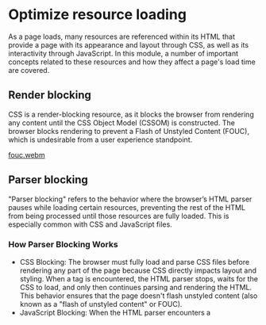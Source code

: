 # Optimize resource loading
As a page loads, many resources are referenced within its HTML that provide a page with its appearance and layout through CSS, as well as its interactivity through JavaScript. In this module, a number of important concepts related to these resources and how they affect a page's load time are covered.

## Render blocking
CSS is a render-blocking resource, as it blocks the browser from rendering any content until the CSS Object Model (CSSOM) is constructed. The browser blocks rendering to prevent a Flash of Unstyled Content (FOUC), which is undesirable from a user experience standpoint.


[fouc.webm](https://github.com/user-attachments/assets/d4248314-872a-4e46-b296-2b7a629e9da2)

## Parser blocking
"Parser blocking" refers to the behavior where the browser’s HTML parser pauses while loading certain resources, preventing the rest of the HTML from being processed until those resources are fully loaded. This is especially common with CSS and JavaScript files.

### How Parser Blocking Works
- CSS Blocking: The browser must fully load and parse CSS files before rendering any part of the page because CSS directly impacts layout and styling. When a <link rel="stylesheet"> tag is encountered, the HTML parser stops, waits for the CSS to load, and only then continues parsing and rendering the HTML. This behavior ensures that the page doesn't flash unstyled content (also known as a "flash of unstyled content" or FOUC).
- JavaScript Blocking: When the HTML parser encounters a <script> tag, it stops parsing and executing HTML until the script has been downloaded, parsed, and executed (unless the async or defer attribute is used). This can significantly delay page rendering, especially if the JavaScript file is large or slow to load.

### Mitigating Parser Blocking
  - To reduce parser blocking, consider these strategies

#### Load JavaScript Asynchronously: Use the async or defer attributes on "script" tags, allowing HTML parsing to continue while the script loads.

```

<script src="script.js" async></script>
<script src="script.js" defer></script>
```

- Minimize CSS Blocking: Place only essential CSS in the main CSS file and use @media queries or load additional styles asynchronously if they are not needed for initial rendering.
- Inline Critical CSS: Inline small amounts of critical CSS directly in the HTML <head> to enable faster initial rendering.
- By reducing parser-blocking resources or loading them strategically, you can improve page load times and provide a faster, smoother experience to users.


## CSS optimizing technique
- Minification
- Remove unused CSS


## @import / "link rel='stylesheet'"
```
Using <link rel="stylesheet" href="style.css" /> is generally more efficient than @import url('style.css'); for loading CSS. Here’s why:
```

### Loading Behavior:
```
The <link> tag allows the browser to start downloading the CSS file immediately as it encounters the link in the HTML.
With @import, especially if placed inside another CSS file, the browser must first load and parse that initial CSS file
before it can start fetching the imported styles, causing a delay.
Better Parallel Loading:
Browsers can load multiple <link>-based stylesheets in parallel, whereas @import often causes them to be loaded sequentially, slowing down overall load time.
```
### Compatibility:
```
<link> is supported by all browsers and does not rely on any specific order of execution.
@import can lead to compatibility issues with older browsers and can be problematic for performance optimizations.
```
### Best Practice
For optimal performance, use 'link rel="stylesheet" href="style.css" ' in the <head> of your HTML document rather than @import within a CSS file. 
This approach ensures faster and more efficient loading of CSS resources.










